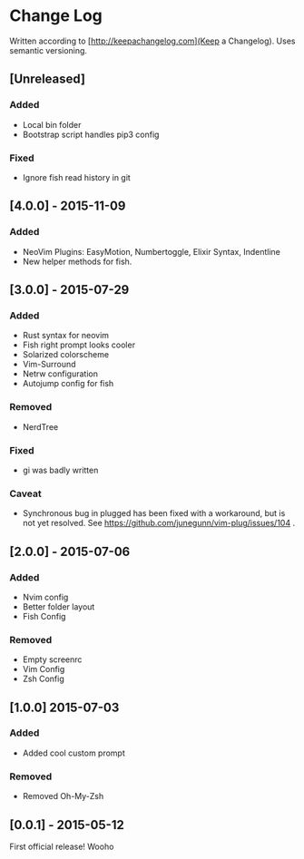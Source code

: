 # Change Log
Written according to [http://keepachangelog.com](Keep a Changelog). Uses
semantic versioning.

## [Unreleased]

### Added

- Local bin folder
- Bootstrap script handles pip3 config

### Fixed

- Ignore fish read history in git

## [4.0.0] - 2015-11-09

### Added

- NeoVim Plugins: EasyMotion, Numbertoggle, Elixir Syntax, Indentline
- New helper methods for fish.

## [3.0.0] - 2015-07-29

### Added

- Rust syntax for neovim
- Fish right prompt looks cooler
- Solarized colorscheme
- Vim-Surround
- Netrw configuration
- Autojump config for fish

### Removed

- NerdTree

### Fixed

- gi was badly written

### Caveat

- Synchronous bug in plugged has been fixed with a workaround, but is not yet resolved. See https://github.com/junegunn/vim-plug/issues/104 .


## [2.0.0] - 2015-07-06

### Added

- Nvim config
- Better folder layout
- Fish Config

### Removed

- Empty screenrc
- Vim Config
- Zsh Config

## [1.0.0] 2015-07-03

### Added

- Added cool custom prompt

### Removed

- Removed Oh-My-Zsh

## [0.0.1] - 2015-05-12
First official release! Wooho
